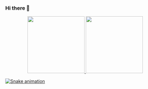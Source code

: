 ### Hi there 👋

<div align="center">
  <a href="https://github.com/arthurGxS">
  <img height="180em" src="https://github-readme-stats.vercel.app/api?username=arthurGxS&show_icons=true&theme=dark&include_all_commits=false&count_private=true"/>
  <img height="180em" src="https://github-readme-stats.vercel.app/api/top-langs/?username=arthurGxS&layout=compact&langs_count=7&theme=dark"/>
</div>


![Snake animation](https://github.com/arthurx17/arthurx17/blob/output/github-contribution-grid-snake.svg)
 
</div>
